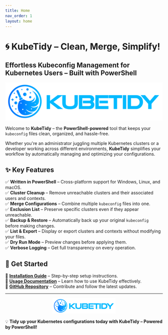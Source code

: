 ```yaml
---
title: Home
nav_order: 1
layout: home
---
```


# 🌀 KubeTidy – Clean, Merge, Simplify!

## **Effortless Kubeconfig Management for Kubernetes Users – Built with PowerShell**

<p align="center">
<img id="logo" src="assets/images/KubeTidyDark.png" />
</p>

Welcome to **KubeTidy** – the **PowerShell-powered** tool that keeps your `kubeconfig` files clean, organized, and hassle-free.

Whether you're an administrator juggling multiple Kubernetes clusters or a developer working across different environments, **KubeTidy** simplifies your workflow by automatically managing and optimizing your configurations.

## ✨ Key Features

✅ **Written in PowerShell** – Cross-platform support for Windows, Linux, and macOS.  
✅ **Cluster Cleanup** – Remove unreachable clusters and their associated users and contexts.  
✅ **Merge Configurations** – Combine multiple `kubeconfig` files into one.  
✅ **Exclusion List** – Preserve specific clusters even if they appear unreachable.  
✅ **Backup & Restore** – Automatically back up your original `kubeconfig` before making changes.  
✅ **List & Export** – Display or export clusters and contexts without modifying your files.  
✅ **Dry Run Mode** – Preview changes before applying them.  
✅ **Verbose Logging** – Get full transparency on every operation.  

## 🚀 Get Started

📌 **[Installation Guide](docs/installation)** – Step-by-step setup instructions.  
📌 **[Usage Documentation](docs/usage)** – Learn how to use KubeTidy effectively.  
📌 **[GitHub Repository](https://github.com/KubeDeckio/KubeTidy)** – Contribute and follow the latest updates.  

---

<p align="center">
<img id="logo" src="assets/images/KubeTidyDark.png" width="200px" />
</p>

💡 **Tidy up your Kubernetes configurations today with KubeTidy – Powered by PowerShell!**

